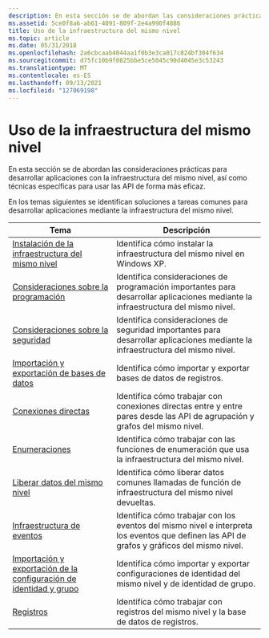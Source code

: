 ```yaml
---
description: En esta sección se de abordan las consideraciones prácticas para desarrollar aplicaciones con la infraestructura del mismo nivel, así como técnicas específicas para usar las API de forma más eficaz.
ms.assetid: 5ce0f8a6-ab61-4091-809f-2e4a990f4886
title: Uso de la infraestructura del mismo nivel
ms.topic: article
ms.date: 05/31/2018
ms.openlocfilehash: 2a6cbcaab4044aa1f0b3e3ca017c824bf304f634
ms.sourcegitcommit: d75fc10b9f0825bbe5ce5045c90d4045e3c53243
ms.translationtype: MT
ms.contentlocale: es-ES
ms.lasthandoff: 09/13/2021
ms.locfileid: "127069198"
---
```

# <a name="using-the-peer-infrastructure"></a>Uso de la infraestructura del mismo nivel

En esta sección se de abordan las consideraciones prácticas para desarrollar aplicaciones con la infraestructura del mismo nivel, así como técnicas específicas para usar las API de forma más eficaz.

En los temas siguientes se identifican soluciones a tareas comunes para desarrollar aplicaciones mediante la infraestructura del mismo nivel.



| Tema                                                                                                        | Descripción                                                                                                             |
|--------------------------------------------------------------------------------------------------------------|-------------------------------------------------------------------------------------------------------------------------|
| [Instalación de la infraestructura del mismo nivel](installing-the-peer-infrastructure.md)                                 | Identifica cómo instalar la infraestructura del mismo nivel en Windows XP.                                                        |
| [Consideraciones sobre la programación](programming-considerations.md)                                                 | Identifica consideraciones de programación importantes para desarrollar aplicaciones mediante la infraestructura del mismo nivel.              |
| [Consideraciones sobre la seguridad](security-considerations.md)                                                       | Identifica consideraciones de seguridad importantes para desarrollar aplicaciones mediante la infraestructura del mismo nivel.                 |
| [Importación y exportación de bases de datos](database-import-and-export.md)                                                 | Identifica cómo importar y exportar bases de datos de registros.                                                                   |
| [Conexiones directas](direct-connections.md)                                                                 | Identifica cómo trabajar con conexiones directas entre y entre pares desde las API de agrupación y grafos del mismo nivel. |
| [Enumeraciones](enumerations.md)                                                                             | Identifica cómo trabajar con las funciones de enumeración que usa la infraestructura del mismo nivel.                                |
| [Liberar datos del mismo nivel](freeing-peer-data.md)                                                                   | Identifica cómo liberar datos comunes llamadas de función de infraestructura del mismo nivel devueltas.                                      |
| [Infraestructura de eventos](peer-events-infrastructure.md)                                                      | Identifica cómo trabajar con los eventos del mismo nivel e interpreta los eventos que definen las API de grafos y gráficos del mismo nivel.  |
| [Importación y exportación de la configuración de identidad y grupo](identity-and-group-configuration-import-and-export.md) | Identifica cómo importar y exportar configuraciones de identidad del mismo nivel y de identidad de grupo.                                    |
| [Registros](records.md)                                                                                       | Identifica cómo trabajar con registros del mismo nivel y la base de datos de registros.                                                       |



 

 

 



